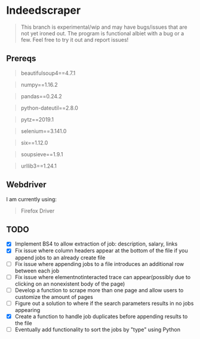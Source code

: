 # Indeedscraper
> This branch is experimental/wip and may have bugs/issues that are not yet ironed out.  The program is functional albiet with a bug or a few.  Feel free to try it out and report issues!
## Prereqs
>beautifulsoup4==4.7.1

>numpy==1.16.2

>pandas==0.24.2

>python-dateutil==2.8.0

>pytz==2019.1

>selenium==3.141.0

>six==1.12.0

>soupsieve==1.9.1

>urllib3==1.24.1

## Webdriver
I am currently using:
> Firefox Driver

## TODO
- [X] Implement BS4 to allow extraction of job: description, salary, links
- [X] Fix issue where column headers appear at the bottom of the file if you append jobs to an already create file
- [ ] Fix issue where appending jobs to a file introduces an additional row between each job
- [ ] Fix issue where elementnotinteracted trace can appear(possibly due to clicking on an nonexistent body of the page)
- [ ] Develop a function to scrape more than one page and allow users to customize the amount of pages
- [ ] Figure out a solution to where if the search parameters results in no jobs appearing
- [X] Create a function to handle job duplicates before appending results to the file
- [ ] Eventually add functionality to sort the jobs by "type" using Python
